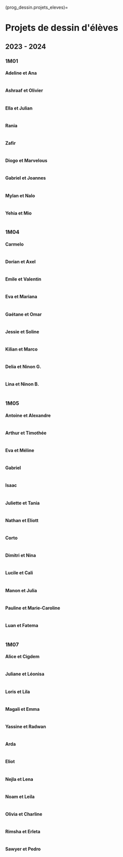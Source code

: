 (prog_dessin.projets_eleves)=

# Projets de dessin d'élèves

## 2023 - 2024

### 1M01

#### Adeline et Ana

```{image} ../media/dessins_eleves/Adeline_Ana.png
```

#### Ashraaf et Olivier

```{image} ../media/dessins_eleves/Ashraaf_Olivier.png
```

#### Ella et Julian

```{image} ../media/dessins_eleves/Ella_Julian.png
```

#### Rania

```{image} ../media/dessins_eleves/Rania.png
```

#### Zafir

```{image} ../media/dessins_eleves/Zafir.png
```

#### Diogo et Marvelous

```{image} ../media/dessins_eleves/Diogo_Marvelous.png
```

#### Gabriel et Joannes

```{image} ../media/dessins_eleves/Gabriel_Joannes.png
```

#### Mylan et Nalo

```{image} ../media/dessins_eleves/Mylan_Nalo.png
```

#### Yehia et Mio

```{image} ../media/dessins_eleves/Yehia_Mio.png
```

### 1M04

#### Carmelo

```{image} ../media/dessins_eleves/Carmelo.png
```

#### Dorian et Axel

```{image} ../media/dessins_eleves/Dorian_Axel.png
```

#### Emile et Valentin

```{image} ../media/dessins_eleves/Emile_Valentin.png
```

#### Eva et Mariana

```{image} ../media/dessins_eleves/Eva_Mariana.png
```

#### Gaétane et Omar

```{image} ../media/dessins_eleves/Gaetane_Omar.png
```

#### Jessie et Soline

```{image} ../media/dessins_eleves/Jessie_Soline.png
```

#### Kilian et Marco

```{image} ../media/dessins_eleves/Kilian_Marco.png
```

#### Delia et Ninon G.

```{image} ../media/dessins_eleves/Ninon_Delia.png
```

#### Lina et Ninon B.

```{image} ../media/dessins_eleves/Ninon_Lina.png
```

### 1M05

#### Antoine et Alexandre

```{image} ../media/dessins_eleves/Antoine_Alexandre.png
```

#### Arthur et Timothée

```{image} ../media/dessins_eleves/Arthur_Timothee.png
```

#### Eva et Méline

```{image} ../media/dessins_eleves/Eva_Meline.png
```

#### Gabriel

```{image} ../media/dessins_eleves/Gabriel.png
```

#### Isaac

```{image} ../media/dessins_eleves/Isaac.png
```

#### Juliette et Tania

```{image} ../media/dessins_eleves/Juliette_Tania.png
```

#### Nathan et Eliott

```{image} ../media/dessins_eleves/Nathan_Eliott.png
```

#### Corto

```{image} ../media/dessins_eleves/Corto.png
```

#### Dimitri et Nina

```{image} ../media/dessins_eleves/Dimitri_Nina.png
```

#### Lucile et Cali

```{image} ../media/dessins_eleves/Lucile_Cali.png
```

#### Manon et Julia

```{image} ../media/dessins_eleves/Manon_Julia.png
```

#### Pauline et Marie-Caroline

```{image} ../media/dessins_eleves/Pauline_Marie.gif
```

#### Luan et Fatema

```{image} ../media/dessins_eleves/Luan_Fatema.png
```

### 1M07

#### Alice et Cigdem

```{image} ../media/dessins_eleves/Alice_Cigdem.png
```

#### Juliane et Léonisa

```{image} ../media/dessins_eleves/Juliane_Leonisa.png
```

#### Loris et Lila

```{image} ../media/dessins_eleves/Loris_Lila.png
```

#### Magali et Emma

```{image} ../media/dessins_eleves/Magali_Emma.png
```

#### Yassine et Radwan

```{image} ../media/dessins_eleves/Yassine_Radwan.png
```

#### Arda

```{image} ../media/dessins_eleves/Arda.png
```

#### Eliot

```{image} ../media/dessins_eleves/Eliot.png
```

#### Nejla et Lena

```{image} ../media/dessins_eleves/Nejla_Lena.png
```

#### Noam et Leila

```{image} ../media/dessins_eleves/Noam_Leila.png
```

#### Olivia et Charline

```{image} ../media/dessins_eleves/Olivia_Charline.png
```

#### Rimsha et Erleta

```{image} ../media/dessins_eleves/Rimsha_Erleta.png
```

#### Sawyer et Pedro

```{image} ../media/dessins_eleves/Sawyer_Pedro.png
```
